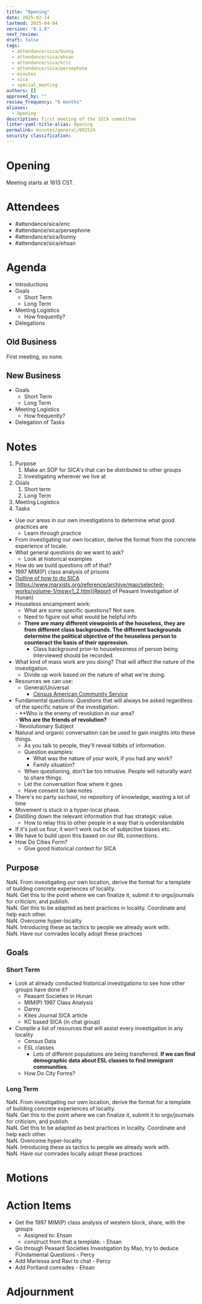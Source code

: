 ```yaml
---
title: "Opening"
date: 2025-02-14
lastmod: 2025-04-04
version: "0.1.0"
next_review: 
draft: false
tags:
  - attendance/sica/bunny
  - attendance/sica/ehsan
  - attendance/sica/eric
  - attendance/sica/persephone
  - minutes
  - sica
  - special_meeting
authors: []
approved_by: ""
review_frequency: "6 months"
aliases:
  - Opening
description: First meeting of the SICA committee
linter-yaml-title-alias: Opening
permalink: minutes/general/092524
security classification: 
---
```


# Opening

Meeting starts at 1613 CST.

# Attendees

- #attendance/sica/eric
- #attendance/sica/persephone
- #attendance/sica/bunny
- #attendance/sica/ehsan

# Agenda

- Introductions
- Goals
	- Short Term
	- Long Term
- Meeting Logistics
	- How frequently?
- Delegations

## Old Business

First meeting, so none.

## New Business

- Goals
	- Short Term
	- Long Term
- Meeting Logistics
	- How frequently?
- Delegation of Tasks

# Notes

1. Purpose
	1. Make an SOP for SICA's that can be distributed to other groups
	2. Investigating wherever we live at
2. Goals
	1. Short term
	2. Long Term
3. Meeting Logistics
4. Tasks

- Use our areas in our own investigations to determine what good practices are
	- Learn through practice
- From investigating our own location, derive the format from the concrete experience of locale.
- What general questions do we want to ask?
	- Look at historical examples
- How do we build questions off of that?
- 1997 MIM(P) class analysis of prisons
- [Outline of how to do SICA](https://cryptpad.fr/pad/#/2/pad/edit/qhHWqE0ft1xVkdyaJsuNwvkq/)
- [https://www.marxists.org/reference/archive/mao/selected-works/volume-1/mswv1_2.htm](Report of Peasant Investigation of Hunan)
- Houseless encampment work:
	- What are some specific questions? Not sure.
	- Need to figure out what would be helpful info
	- **There are many different viewpoints of the houseless, they are from different class backgrounds. The different backgrounds determine the political objective of the houseless person to counteract the basis of their oppression.**
		- Class background prior-to houselessness of person being interviewed should be recorded.
- What kind of mass work are you doing? That will affect the nature of the investigation.
	- Divide up work based on the nature of what we're doing.
- Resources we can use:
	- General/Universal
		- [Census American Community Service](https://www.census.gov/programs-surveys/acs)
- Fundamental questions:  Questions that will always be asked regardless of the specific nature of the investigation.  
		- **Who is the enemy of revolution in our area?  
		- **Who are the friends of revolution?**  
		- Revolutionary Subject
- Natural and organic conversation can be used to gain insights into these things.
	- As you talk to people, they'll reveal tidbits of information.
	- Question examples:
		- What was the nature of your work, if you had any work?
		- Family situation?
	- When questioning, don't be too intrusive. People will naturally want to share things.
	- Let the conversation flow where it goes
	- Have consent to take notes
- There's no party sschool, no repository of knowledge, wasting a lot of time
- Movement is stuck in a hyper-local phase.
- Distilling down the relevant information that has strategic value.
	- How to relay this to other people in a way that is understandable
- If it's just us four, it won't work out bc of subjective biases etc.
- We have to build upon this based on our IRL connections.
- How Do Cities Form?
	- Give good historical context for SICA

## Purpose

NaN. From investigating our own location, derive the format for a template of building concrete experiences of locality.  
NaN. Get this to the point where we can finalize it, submit it to orgs/journals for criticism, and publish.  
NaN. Get this to be adapted as best practices in locality. Coordinate and help each other.  
NaN. Overcome hyper-locality  
NaN. Introducing these as tactics to people we already work with.  
	NaN. Have our comrades locally adopt these practices

## Goals

### Short Term

- Look at already conducted historical investigations to see how other groups have done it?
	- Peasant Societies in Hunan
	- MIM(P) 1997 Class Analysis
	- Danny
	- Kites Journal SICA article
	- KC based SICA (in chat group)
- Compile a list of resources that will assist every investigation in any locality
	- Census Data
	- ESL classes
		- Lots of different populations are being transferred. **If we can find demographic data about ESL classes to find immigrant communities**.
	- How Do City Forms?

### Long Term

NaN. From investigating our own location, derive the format for a template of building concrete experiences of locality.  
NaN. Get this to the point where we can finalize it, submit it to orgs/journals for criticism, and publish.  
NaN. Get this to be adapted as best practices in locality. Coordinate and help each other.  
NaN. Overcome hyper-locality  
NaN. Introducing these as tactics to people we already work with.  
	NaN. Have our comrades locally adopt these practices

# Motions

# Action Items

- Get the 1997 MIM(P) class analysis of western block, share, with the groups
	- Assigned to: Ehsan
	- construct from that a template. - Ehsan
- Go through Peasant Societies Investigation by Mao, try to deduce FUndamental Questions - Percy
- Add Mariessa and Ravi to chat - Percy
- Add Portland comrades - Ehsan

# Adjournment
